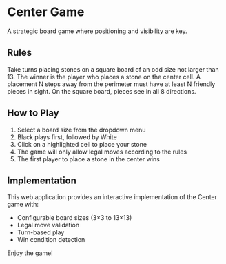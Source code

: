 # Center Game

A strategic board game where positioning and visibility are key.

## Rules

Take turns placing stones on a square board of an odd size not larger than 13. The winner is the player who places a stone on the center cell. A placement N steps away from the perimeter must have at least N friendly pieces in sight. On the square board, pieces see in all 8 directions.

## How to Play

1. Select a board size from the dropdown menu
2. Black plays first, followed by White
3. Click on a highlighted cell to place your stone
4. The game will only allow legal moves according to the rules
5. The first player to place a stone in the center wins

## Implementation

This web application provides an interactive implementation of the Center game with:
- Configurable board sizes (3×3 to 13×13)
- Legal move validation
- Turn-based play
- Win condition detection

Enjoy the game!